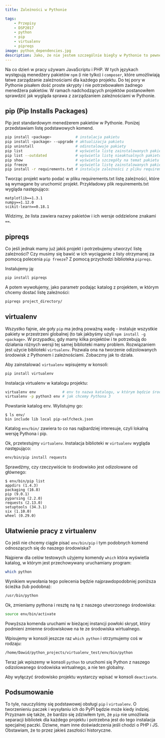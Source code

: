 ```yaml
---
title: Zależności w Pythonie

tags:
    - Przepisy
    - DSP2017
    - python
    - pip
    - virtualenv
    - pipreqs
image: python_dependencies.jpg
description: Jako, że nie jestem szczególnie biegły w Pythonie to pewne rzeczy są dla mnie nowością. Tym razem wpis o tym jak wyglądają zależności w Pythonie w porównaniu do innych języków, które znam.
---
```

Na co dzień w pracy używam JavaScriptu i PHP. W tych językach występują menedżery pakietów `npm` (i nie tylko) i `composer`, które umożliwiają łatwe zarządzanie zależnościami dla każdego projektu. Do tej pory w Pythonie pisałem dość proste skrypty i nie potrzebowałem żadnego menedżera pakietów. W ramach nadchodzących projektów postanowiłem sprawdzić jak wygląda sprawa z zarządzaniem zależnościami w Pythonie.

<!-- truncate -->

## pip (Pip Installs Packages)

Pip jest standardowym menedżerem pakietów w Pythonie. Poniżej przedstawiam listę podstawowych komend.

```bash
pip install <package>           # instalacja pakietu
pip install <package> --upgrade # aktualizacja pakietu
pip uninstall                   # odinstalowuje pakiety
pip list                        # wyświetla listę zainstalowanych pakietów
pip list --outdated             # wyświetla listę nieaktualnych pakietów
pip show                        # wyświetla szczegóły na temat pakietu
pip freeze                      # wyświetla listę zainstalowanych pakietów w formacie plików requirements.txt
pip install -r requirements.txt # instaluje zależności z pliku requirements.txt
```

Tworząc projekt warto podać w pliku requirements.txt listę zależności, które są wymagane by uruchomić projekt. Przykładowy plik requirements.txt wygląda następująco:

```
matplotlib==1.3.1
numpy==1.12.0
scikit-learn==0.18.1
```

Widzimy, że lista zawiera nazwy pakietów i ich wersje oddzielone znakami `==`.

## pipreqs

Co jeśli jednak mamy już jakiś projekt i potrzebujemy utworzyć listę zależności? Czy musimy się bawić w ich wyciąganie z listy otrzymanej za pomocą polecenia `pip freeze`? Z pomocą przychodzi biblioteka `pipreqs`.

Instalujemy ją:

```bash
pip install pipreqs
```

A potem wywołujemy, jako parametr podając katalog z projektem, w którym chcemy dostać listę zależności:

```bash
pipreqs project_directory/
```

## virtualenv

Wszystko fajnie, ale goły `pip` ma jedną poważną wadę - instaluje wszystkie pakiety w przestrzeni globalnej (to tak jakbyśmy użyli `npm install -g <package>`. W przypadku, gdy mamy kilka projektów i te potrzebują do działania różnych wersji tej samej biblioteki mamy problem. Rozwiązaniem jest użycie biblioteki `virtualenv`. Pozwala ona na tworzenie odizolowanych środowisk z Pythonem i zależnościami. Zobaczmy jak to działa.

Aby zainstalować `virtualenv` wpisujemy w konsoli:

```bash
pip install virtualenv
```

Instalacja virtualenv w katalogu projektu:

```bash
virtualenv env            # env to nazwa katalogu, w którym będzie środowisko
virtualenv -p python3 env # jak chcemy Pythona 3
```

Powstanie katalog env. Wylistujmy go:

```shell-session
$ ls env/
bin include lib local pip-selfcheck.json
```

Katalog `env/bin/` zawiera to co nas najbardziej interesuje, czyli lokalną wersję Pythona i pip.

Ok, przetestujmy `virtualenv`. Instalacja biblioteki w `virtualenv` wygląda następująco:

```bash
env/bin/pip install requests
```

Sprawdźmy, czy rzeczywiście to środowisko jest odizolowane od głównego:

```shell-session
$ env/bin/pip list
appdirs (1.4.3)
packaging (16.8)
pip (9.0.1)
pyparsing (2.2.0)
requests (2.13.0)
setuptools (34.3.1)
six (1.10.0)
wheel (0.29.0)
```

## Ułatwienie pracy z virtualenv

Co jeśli nie chcemy ciągle pisać `env/bin/pip` i tym podobnych komend odnoszących się do naszego środowiska?

Najpierw dla celów testowych użyjemy komendy `which` która wyświetla katalog, w którym jest przechowywany uruchamiany program:

```bash
which python
```

Wynikiem wywołania tego polecenia będzie najprawdopodobniej poniższa ścieżka (lub podobna):

```bash
/usr/bin/python
```

Ok, zmieniamy pythona i resztę na tę z naszego utworzonego środowiska:

```bash
source env/bin/activate
```

Powyższa komenda uruchami w bieżącej instancji powłoki skrypt, który podmieni zmienne środowiskowe na te ze środowiska wirtualnego.

Wpisujemy w konsoli jeszcze raz `which python` i otrzymujemy coś w rodzaju:

```bash
/home/Dawid/python_projects/virtualenv_test/env/bin/python
```

Teraz jak wpiszemy w konsoli `python` to uruchomi się Python z naszego odizolowanego środowiska wirtualnego, a nie ten globalny.

Aby wyłączyć środowisko projektu wystarczy wpisać w konsoli `deactivate`.

## Podsumowanie

To tyle, nauczyliśmy się podstawowej obsługi `pip` i `virtualenv`. O tworzenieniu paczek i wysyłaniu ich do PyPI będzie może kiedy indziej. Przyznam się także, że bardzo się zdziwiłem tym, że `pip` nie umożliwia separacji bibliotek dla każdego projektu i potrzebna jest do tego instalacja specjalnej paczki. Dziwne, mam inne doświadczenia jeśli chodzi o PHP i JS. Obstawiam, że to przez jakieś zaszłości historyczne.
